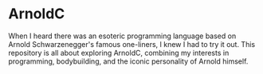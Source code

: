 # ArnoldC
When I heard there was an esoteric programming language based on Arnold Schwarzenegger's famous one-liners, I knew I had to try it out. This repository is all about exploring ArnoldC, combining my interests in programming, bodybuilding, and the iconic personality of Arnold himself. 

